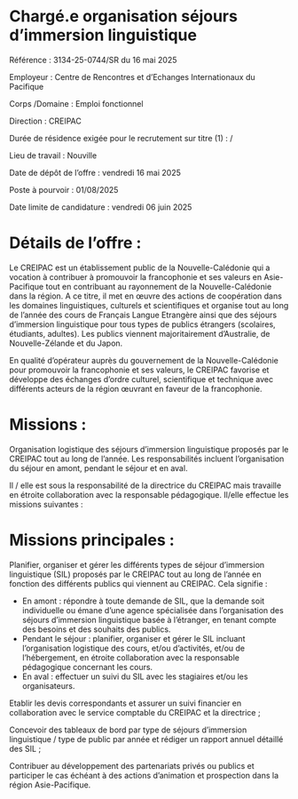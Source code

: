 # Chargé.e organisation séjours d’immersion linguistique

Référence : 3134-25-0744/SR du 16 mai 2025

Employeur : Centre de Rencontres et d’Echanges Internationaux du Pacifique

Corps /Domaine : Emploi fonctionnel

Direction : CREIPAC

Durée de résidence exigée pour le recrutement sur titre (1) : /

Lieu de travail : Nouville

Date de dépôt de l’offre : vendredi 16 mai 2025

Poste à pourvoir : 01/08/2025

Date limite de candidature : vendredi 06 juin 2025

# Détails de l’offre :

Le CREIPAC est un établissement public de la Nouvelle-Calédonie qui a vocation à contribuer à promouvoir la francophonie et ses valeurs en Asie-Pacifique tout en contribuant au rayonnement de la Nouvelle-Calédonie dans la région. A ce titre, il met en œuvre des actions de coopération dans les domaines linguistiques, culturels et scientifiques et organise tout au long de l’année des cours de Français Langue Etrangère ainsi que des séjours d’immersion linguistique pour tous types de publics étrangers (scolaires, étudiants, adultes). Les publics viennent majoritairement d’Australie, de Nouvelle-Zélande et du Japon.

En qualité d’opérateur auprès du gouvernement de la Nouvelle-Calédonie pour promouvoir la francophonie et ses valeurs, le CREIPAC favorise et développe des échanges d’ordre culturel, scientifique et technique avec différents acteurs de la région œuvrant en faveur de la francophonie.

# Missions :

Organisation logistique des séjours d’immersion linguistique proposés par le CREIPAC tout au long de l’année. Les responsabilités incluent l’organisation du séjour en amont, pendant le séjour et en aval.

Il / elle est sous la responsabilité de la directrice du CREIPAC mais travaille en étroite collaboration avec la responsable pédagogique. Il/elle effectue les missions suivantes :

# Missions principales :

Planifier, organiser et gérer les différents types de séjour d’immersion linguistique (SIL) proposés par le CREIPAC tout au long de l’année en fonction des différents publics qui viennent au CREIPAC. Cela signifie :

- En amont : répondre à toute demande de SIL, que la demande soit individuelle ou émane d’une agence spécialisée dans l’organisation des séjours d’immersion linguistique basée à l’étranger, en tenant compte des besoins et des souhaits des publics.
- Pendant le séjour : planifier, organiser et gérer le SIL incluant l’organisation logistique des cours, et/ou d’activités, et/ou de l’hébergement, en étroite collaboration avec la responsable pédagogique concernant les cours.
- En aval : effectuer un suivi du SIL avec les stagiaires et/ou les organisateurs.

Etablir les devis correspondants et assurer un suivi financier en collaboration avec le service comptable du CREIPAC et la directrice ;

Concevoir des tableaux de bord par type de séjours d’immersion linguistique / type de public par année et rédiger un rapport annuel détaillé des SIL ;

Contribuer au développement des partenariats privés ou publics et participer le cas échéant à des actions d’animation et prospection dans la région Asie-Pacifique.